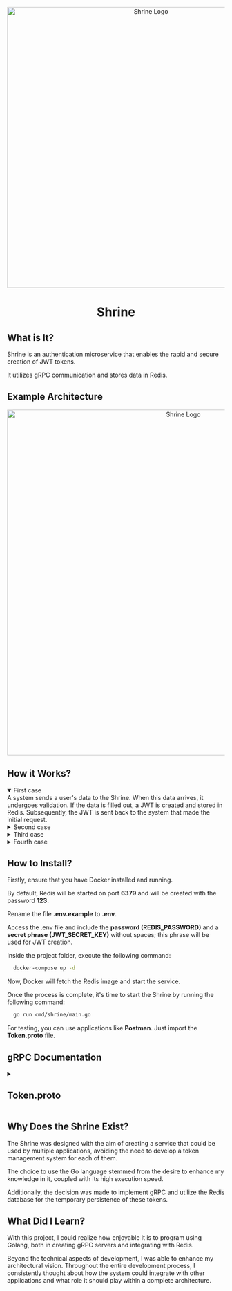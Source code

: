 <p align="center">
  <img alt="Shrine Logo" src="https://drive.google.com/uc?export=view&id=1p9ZayHmx9gldSom-VAnBPO9sHcGlSHIh" width="650px" />
  <h1 align="center">Shrine</h1>
</p>

## What is It?
Shrine is an authentication microservice that enables the rapid and secure creation of JWT tokens. 

It utilizes gRPC communication and stores data in Redis.

## Example Architecture

<p align="center">
  <img alt="Shrine Logo" src="https://drive.google.com/uc?export=view&id=1T3Os2tbp8wTVxQXaiEbB9y-7OSKOxOlu" width="800px" />
</p>

## How it Works?

<details open>
<summary>First case</summary>
A system sends a user's data to the Shrine. When this data arrives, it undergoes validation. If the data is filled out, a JWT is created and stored in Redis. Subsequently, the JWT is sent back to the system that made the initial request.
</details>

<details>
<summary>Second case</summary>
The same system needs to retrieve data from within the JWT. Therefore, it sends a request to the Shrine, which retrieves the data and returns it to the requesting system if the token is still valid. If it's not valid, the Shrine returns an error indicating that the token has expired.
</details>

<details>
<summary>Third case</summary>
If the system in question needs to check if the token still exists in Redis, it sends to the Shrine the user's ID and the name of the requesting system. Upon reaching the Shrine, these data are concatenated and searched in Redis. If not found, a "Content Not Found" error is returned. If found, the Shrine returns the token and related data.
</details>

<details>
<summary>Fourth case</summary>
The system only wants to verify the validity of the token. To do this, it sends the token to the Shrine, which checks its validity and returns "true" if it's valid or a validity error otherwise.
</details>

## How to Install?

Firstly, ensure that you have Docker installed and running.

By default, Redis will be started on port **6379** and will be created with the password **123**.

Rename the file **.env.example** to **.env**.

Access the .env file and include the **password (REDIS_PASSWORD)** and a **secret phrase (JWT_SECRET_KEY)** without spaces; this phrase will be used for JWT creation.

Inside the project folder, execute the following command:
```bash
  docker-compose up -d
```
Now, Docker will fetch the Redis image and start the service.

Once the process is complete, it's time to start the Shrine by running the following command:

```bash
  go run cmd/shrine/main.go
```
For testing, you can use applications like **Postman**. Just import the **Token.proto** file.

## gRPC Documentation

<details>
<summary><h2>Token.proto</h2></summary>

  #### Token  Service
  | Method | Request | Response | Description |
  | --- | --- | --- | --- |
  | CreateToken  | UserRequest | TokenResponse | Create token using user data and return JWT |
  | GetClaimsByToken | TokenRequest | UserResponse | Receive token and return all user data |
  | GetClaimsByKey  | TokenRequestWithId | UserResponseWithToken | Receive token ID and return all user data |
  | CheckTokenValidity  | TokenRequest | TokenStatus | Receive token and return if is valid |
  
  <details>
  <summary>UserRequest</summary>
    
  Request message for CreateToken
  | Field | Type | Description |
  | --- | --- | --- |
  | id | int64 | User id |
  | name | string | User name |
  | appOrigin  | string | Application that sent the request |
  | accessLevel  | int32 | User access level |
  | hoursToExpire  | int32 | Token duration |
  
  </details>
  
  
  <details>
  <summary>TokenRequest</summary>
    
  Request message for GetClaimsByToken and CheckTokenValidity
  | Field | Type | Description |
  | --- | --- | --- |
  | token | string | User token |
  
  </details>
  
  
  <details>
  <summary>TokenRequestWithId</summary>
  
  Request message for GetClaimsByKey
  | Field | Type | Description |
  | --- | --- | --- |
  | id | string | Token id |
  
  </details>
  
  
  <details>
  <summary>TokenResponse</summary>
  
  Response message for CreateToken
  | Field | Type | Description |
  | --- | --- | --- |
  | token | string | User token |
  
  </details>
  
  
  <details>
  <summary>UserResponse</summary>
  
  Response message for GetClaimsByToken
  | Field | Type | Description |
  | --- | --- | --- |
  | id | int64 | User id |
  | name | string | User name |
  | appOrigin   | int32 | Application that sent the request |
  | accessLevel | int32 | User access level |
  
  </details>
  
  <details>
  <summary>UserResponseWithToken</summary>
    
  Response message for GetClaimsByKey
  | Field | Type | Description |
  | --- | --- | --- |
  | id | int64 | User id |
  | name | string | User name |
  | accessLevel  | int32 | User access level |
  | token | string | User token |
  
  </details>
  
  
  <details>
  <summary>TokenStatus</summary>
  
  Response message for CheckTokenValidity
  | Field | Type | Description |
  | --- | --- | --- |
  | status | bool | Token status |
  
  </details>

</details>

## Why Does the Shrine Exist?

The Shrine was designed with the aim of creating a service that could be used by multiple applications, avoiding the need to develop a token management system for each of them. 

The choice to use the Go language stemmed from the desire to enhance my knowledge in it, coupled with its high execution speed. 

Additionally, the decision was made to implement gRPC and utilize the Redis database for the temporary persistence of these tokens.

## What Did I Learn?

With this project, I could realize how enjoyable it is to program using Golang, both in creating gRPC servers and integrating with Redis.

Beyond the technical aspects of development, I was able to enhance my architectural vision. Throughout the entire development process, I consistently thought about how the system could integrate with other applications and what role it should play within a complete architecture.

